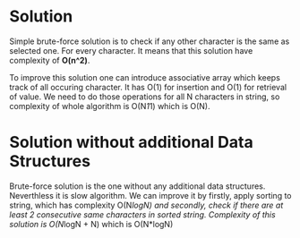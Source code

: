 # Solution
Simple brute-force solution is to check if any other character is the same as selected one. For every character. It means that this solution have complexity of **O(n^2)**.  

To improve this solution one can introduce associative array which keeps track of all occuring character. It has O(1) for insertion and O(1) for retrieval of value. We need to do those operations for all N characters in string, so complexity of whole algorithm is O(N*1*1) which is O(N).  

# Solution without additional Data Structures
Brute-force solution is the one without any additional data structures. Neverthless it is slow algorithm. We can improve it by firstly, apply sorting to string, which has complexity O(N*logN) and secondly, check if there are at least 2 consecutive same characters in sorted string. Complexity of this solution is O(N*logN + N) which is O(N*logN)  
